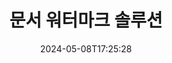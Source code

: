 ---
############################# Static ############################
layout: "family"
date:  2024-05-08T17:25:28
draft: false

product: "Watermark"
product_tag: "watermark"

lang: ko

############################# Head ############################
head_title: "문서 워터마크 C# Java Node.js | 워터마크 추가"
head_description: "PDF, 이미지 및 문서에 워터마크를 추가합니다.Microsoft Office, PDF, OpenDocument, 이미지 등에 대한 워터마킹 솔루션"

############################# Header ############################
title: "문서 워터마크 솔루션"
description:  |
  문서 및 이미지에 텍스트 및 이미지 워터마크를 추가합니다.

  편리한 방법으로 문서 워터마크를 검색하고 수정할 수 있습니다.

  문서에 표시된 워터마크에 대한 정보를 얻을 수 있습니다.

############################# Supported Platforms ###############################
supported_platforms:
  enable: true
  head_title: "플랫폼 선택"
  title: "플랫폼 독립성"
  description: "GroupDocs.Watermark 라이브러리는 다음 운영 체제 및 프레임워크를 지원합니다."
  details_link_title: "자세히 알아보기"

  items:
    # items loop
    - title: ".NET"
      description: GroupDocs.Watermark .NET 
      color: "blue"
      tag: "net"
      link: "/watermark/net/"
      features_link: "https://docs.groupdocs.com/watermark/net/system-requirements/"
      features:
          # features loop
          - rows: "4"
            content: |
                    .NET Framework 4.6.2 or higher <br> .NET Core 2.0 or higher <br> .NET 6.0 or higher
      
          # features loop
          - rows: "1"
            content: |
                    Windows <br> Linux <br> Mac OS
      
          # features loop
          - rows: "3"
            content: |
                    Microsoft Visual Studio <br> JetBrains Rider
      
          # features loop
          - rows: "1"
            content: |
                    50+ file formats
      

    # items loop
    - title: "Java"
      description: GroupDocs.Watermark Java
      color: "red"
      tag: "java"
      link: "/watermark/java/"
      features_link: "https://docs.groupdocs.com/watermark/java/system-requirements/"
      features:
          # features loop
          - rows: "4"
            content: |
                    Java 8 or higher <br> Kotlin
      
          # features loop
          - rows: "1"
            content: |
                    Windows <br> Linux <br> Mac OS
      
          # features loop
          - rows: "3"
            content: |
                    IntelliJ IDEA <br> Eclipse <br> NetBeans
      
          # features loop
          - rows: "1"
            content: |
                    50+ file formats

    # items loop
    - title: "Node.js"
      description: GroupDocs.Watermark Node.js
      color: "green"
      tag: "nodejs-java"
      link: "/watermark/nodejs-java/"
      features_link: "https://docs.groupdocs.com/watermark/"
      features:
          # features loop
          - rows: "4"
            content: |
                    Node.js 16+ and J2SE 8.0 (1.8)+
      
          # features loop
          - rows: "1"
            content: |
                    Windows <br> Linux <br> Mac OS
      
          # features loop
          - rows: "3"
            content: |
                    Atom <br> Visual Studio Code <br> 기타 모든 텍스트 편집기
      
          # features loop
          - rows: "1"
            content: |
                    50+ file formats

############################# Features ###############################
features:
  enable: true
  title: "GroupDocs.Watermark 기능 리뷰"
  description: "널리 사용되는 문서 형식에 대해 다양한 워터마크 유형을 추가, 검색 및 업데이트하도록 설계된 라이브러리입니다."

  items:
    # items loop
    - icon: "protect"
      title: "워터마크로 파일 보호"
      content: "비즈니스 문서에 텍스트 및 이미지 워터마크를 추가합니다."

    # items loop
    - icon: "search"
      title: "기존 워터마크 검색"
      content: "이전에 문서에 삽입한 워터마크에 대한 자세한 정보를 얻을 수 있습니다."

    # items loop
    - icon: "manipulate"
      title: "문서 워터마크 조작"
      content: "텍스트, 스타일, 이미지 및 기타 워터마크 기능을 제어합니다."

    # items loop
    - icon: "additional"
      title: "다양한 추가 기능"
      content: "문서 정보 가져오기, 하이퍼링크 또는 페이지 배경 업데이트 등"

############################# Code Samples ###############################
code_samples:
  enable: true
  title: "워터마크로 문서 보호"
  description: "GroupDocs.Watermark 일반적인 작업 코드 예제"

  items:
    # items loop
    - title: "워터마크 만들기."
      content: "문서에 워터마크를 추가하려면 대상 파일의 경로를 입력합니다.특정 페이지에 사용자 지정 워터마크를 표시하려면 다양한 옵션을 선택할 수 있습니다."
      samples:
          # samples loop
          - language: "C#"
            color: "blue"
            content: |
                    <code class="language-csharp" data-lang="csharp">
                        // 워터마킹할 문서를 지정합니다.

                        using (Watermarker watermarker = new Watermarker("source.docx"))
                        {
                          // 워터마크 오브젝트 만들기
                          TextWatermark watermark = new TextWatermark("top secret", new Font("Arial", 36));

                          // 워터마크 옵션 설정
                          watermark.ForegroundColor = Color.Red;
                          watermark.HorizontalAlignment = HorizontalAlignment.Center;
                          watermark.VerticalAlignment = VerticalAlignment.Center;

                          // 워터마크 추가 및 처리된 파일 저장
                          watermarker.Add(watermark);
                          watermarker.Save("result.docx");
                        }                    
                    </code>

          # samples loop
          - language: "Java"
            color: "red"
            content: |
                    <code class="language-java" data-lang="java">
                        // 워터마킹할 문서를 지정합니다.

                        Watermarker watermarker = new Watermarker("source.docx");

                        // 워터마크 오브젝트 만들기
                        TextWatermark watermark = new TextWatermark("top secret", new Font("Arial", 36));

                        // 워터마크 옵션 설정
                        watermark.setForegroundColor(Color.getRed());
                        watermark.setHorizontalAlignment(HorizontalAlignment.Center);
                        watermark.setVerticalAlignment(VerticalAlignment.Center);

                        // 워터마크 추가 및 처리된 파일 저장
                        watermarker.add(watermark);
                        watermarker.save("result.docx");
                        watermarker.close();

                    </code>

          # samples loop
          - language: "TypeScript"
            color: "green"
            content: |
                    <code class="language-java" data-lang="javascript">
                        // 워터마킹할 문서를 지정합니다.

                        const watermarker = new Watermarker("source.docx");
    
                        // 워터마크 오브젝트 만들기
                        const watermark = new TextWatermark("top secret", new Font("Arial", 36));

                        // 워터마크 옵션 설정
                        watermark.setForegroundColor(Color.getRed());
                        watermark.setHorizontalAlignment(HorizontalAlignment.Center);
                        watermark.setVerticalAlignment(VerticalAlignment.Center);

                        // 워터마크 추가 및 처리된 파일 저장
                        watermarker.add(watermark);
                        watermarker.save("result.docx");                        

                    </code>

############################# Supported Formats ###############################
formats:
  enable: true
  title: "50개 이상의 파일 형식 지원"
  description: "GroupDocs.Watermark 는 널리 사용되는 문서 및 파일 형식에 워터마킹을 제공합니다."

############################# Metrics ###############################
metrics:
  enable: true
  title: "우리 도서관 통계 데이터"
  description: "주요 지표를 자세히 살펴보고 우리의 성과, 영향력, 성장에 대한 통찰력을 얻으세요."

  items:
    # items loop
    - number: "50+"
      title: "지원되는 형식"
      content: "라이브러리는 가장 널리 사용되는 50가지 이상의 파일 형식을 처리할 수 있습니다."

    # items loop
    - number: "800k"
      title: "NuGet 개 다운로드"
      content: ".NET 용 GroupDocs.Watermark 은 NuGet 에서 80만 회 이상 다운로드된 인기 라이브러리입니다."

    # items loop
    - number: "15k"
      title: "메이븐 다운로드"
      content: "Maven에서 15,000회 이상의 다운로드를 기록한 GroupDocs.Watermark 은 Java 명의 개발자들에게 인기 있는 앱입니다."

    # items loop
    - number: "140+"
      title: "행복한 고객"
      content: "전 세계 개인 개발자와 상위 기업은 혁신적인 솔루션을 구축하기 위해 당사의 라이브러리를 선호합니다."


############################# Customers ###############################
customers:
  enable: true
  title: "우리의 행복한 고객들"
  description: "GroupDocs 개의 도서관은 전 세계적으로 유명하고 유명한 브랜드에 고용되어 있습니다."

  items:
    # items loop
    - title: "BenQ Corporation"
      logo: "benq"
      
    # items loop
    - title: "Nasdaq Stock Market"
      logo: "nasdaq"
      
    # items loop
    - title: "AT&T Inc."
      logo: "att"
      
    # items loop
    - title: "Customer logo AstraZeneca"
      logo: "astrazeneca"
      
    # items loop
    - title: "Central Bank of Argentina"
      logo: "argentinacentralbank"
      
    # items loop
    - title: "Roche Holding AG"
      logo: "roche"
      
    # items loop
    - title: "Capita"
      logo: "capita"
      
    # items loop
    - title: "Axa S.A."
      logo: "axa"
      
    # items loop
    - title: "Instructure Inc."
      logo: "instructure"
      
    # items loop
    - title: "Wipro"
      logo: "wipro"


############################# Actions ###############################
actions:
  enable: true
  title: "시작할 준비가 되셨나요?"
  description: "플랫폼에서 GroupDocs.Watermark 개의 기능을 무료로 사용해 보세요"

  items:
    # items loop
    - title: ".NET"
      color: "blue"
      link: "/watermark/net/"

    # items loop
    - title: "Java"
      color: "red"
      link: "/watermark/java/"

    # items loop
    - title: "Node.js"
      color: "green"
      link: "/watermark/nodejs-java/"      

############################# FAQ ###############################
faq:
  enable: true
  title: "자주 묻는 질문"
  description: "자주 묻는 질문을 확인하세요"

  items:
    # items loop
    - question: "GroupDocs.Watermark 에서 문서 조작을 위해 외부 라이브러리가 필요합니까?"
      answer: "GroupDocs.Watermark 는 독립적으로 작동하므로 Adobe Acrobat, Microsoft Office 등과 같은 타사 소프트웨어가 필요하지 않습니다."

    # items loop
    - question: "구매하기 전에 GroupDocs.Watermark 개의 기능을 테스트할 수 있나요?"
      answer: "네, GroupDocs.Watermark 은 (는) 무료 평가판을 제공합니다!설치해서 사용해 보십시오. 단, 평가판 버전은 문서에 '평가판 배지'를 추가하므로 처음 3페이지만 처리됩니다.전체 경험을 원하시나요?30일 임시 라이선스를 무료로 받아 전체 기능을 이용할 수 있습니다.자세한 내용은 [임시 라이선스](https://purchase.groupdocs.com/temporary-license/) 를 참조하십시오."

    # items loop
    - question: "어떤 라이선스 유형이 제공되나요?"
      answer: "GroupDocs.Watermark 라이선스가 필요하세요?옵션이 있습니다!다양한 옵션을 기반으로 라이선스 중에서 선택하세요.팀의 개발자 수.배포 위치 (예: 단일 사무실 또는 원격 작업장).최종 고객 배포 부서에서 SDK/API를 클라이언트와 공유해야 하나요?또는 월별 사용 라이선스도 있습니다. 즉, 요금제 요금제로 사용한 만큼만 요금을 지불하면 됩니다.자세히 알아보고 완벽한 [가격](https://purchase.groupdocs.com/pricing/watermark/net/) 을 찾아보세요."

############################# Cloud Links ###############################
cloud_links:
  enable: true
  title: "GroupDocs.Watermark 로우 코드 API"
  description: "클라우드 기반 REST API를 사용하여 애플리케이션에서 파일에 워터마크를 추가합니다."
  
  items:
    # items loop
    - title: "GroupDocs.Watermark Cloud for cURL"
      content: "cURL REST ful API를 사용하여 PDF, Word, Excel, PowerPoint, JPEG 및 기타 널리 사용되는 파일 형식을 워터마킹할 수 있습니다."
      icon: "groupdocs_watermark-for-curl"
      link: "https://products.groupdocs.cloud/watermark/curl"

    # items loop
    - title: "GroupDocs.Watermark Cloud for .NET"
      content: ".NET 용 Cloud SDK의 문서 워터마킹 기능으로 .NET 애플리케이션을 강화하세요.비즈니스 문서를 직접 보호하세요."
      icon: "groupdocs_watermark-for-net"
      link: "https://products.groupdocs.cloud/watermark/net"

    # items loop
    - title: "GroupDocs.Watermark Cloud for Java"
      content: "GroupDocs.Watermark Java 용으로 설계된 SDK는 Java 개의 애플리케이션 및 비즈니스 파일에 새로운 가능성을 제공합니다."
      icon: "groupdocs_watermark-for-java"
      link: "https://products.groupdocs.cloud/watermark/java"

############################# App links ###############################
app_links:
  enable: true
  title: "GroupDocs.Watermark 웹 앱"
  description: "GroupDocs 은 문서에 워터마크를 추가할 수 있는 웹 애플리케이션에 대한 액세스 권한을 부여합니다.50가지 이상의 인기 있는 파일 형식을 즐겨 사용하는 브라우저에서 무료로 워터마킹할 수 있습니다."

  items:
    # items loop
    - title: "GroupDocs.Watermark Total"
      content: "모든 장치에서 문서에 워터마크를 추가할 수 있는 온라인 도구입니다."
      icon: "groupdocs_watermark-app"
      link: "https://products.groupdocs.app/watermark/total"

    # items loop
    - title: "GroupDocs.Watermark DOCX"
      content: "워터마크 MS Word DOCX 온라인."
      icon: "groupdocs_words-app"
      link: "https://products.groupdocs.app/watermark/docx"

    # items loop
    - title: "GroupDocs.Watermark PDF"
      content: "PDF 개의 문서를 온라인으로 보호하십시오."
      icon: "groupdocs_pdf-app"
      link: "https://products.groupdocs.app/watermark/pdf"


      


---
